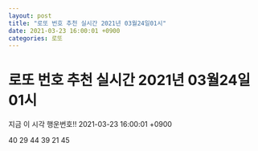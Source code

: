 ```yaml
---
layout: post
title: "로또 번호 추천 실시간 2021년 03월24일01시"
date: 2021-03-23 16:00:01 +0900
categories: 로또
---
```


# 로또 번호 추천 실시간 2021년 03월24일01시

지금 이 시각 행운번호!! 2021-03-23 16:00:01 +0900

 40  29  44  39  21  45 

